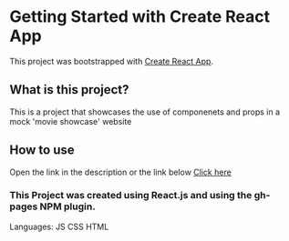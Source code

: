 # Getting Started with Create React App

This project was bootstrapped with [Create React App](https://github.com/facebook/create-react-app).

## What is this project?
This is a project that showcases the use of componenets and props in a mock 'movie showcase' website

## How to use
Open the link in the description or the link below
<a href="https://mreidmoesker.github.io/react-movies/">Click here</a>

### This Project was created using React.js and using the gh-pages NPM plugin.
Languages:
JS CSS HTML